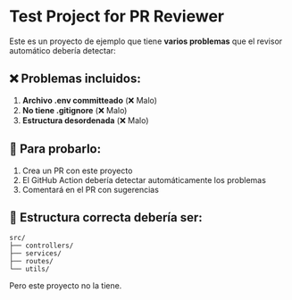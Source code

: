 # Test Project for PR Reviewer

Este es un proyecto de ejemplo que tiene **varios problemas** que el revisor automático debería detectar:

## ❌ Problemas incluidos:

1. **Archivo .env committeado** (❌ Malo)
2. **No tiene .gitignore** (❌ Malo)
3. **Estructura desordenada** (❌ Malo)

## 🔧 Para probarlo:

1. Crea un PR con este proyecto
2. El GitHub Action debería detectar automáticamente los problemas
3. Comentará en el PR con sugerencias

## 📁 Estructura correcta debería ser:

```
src/
├── controllers/
├── services/ 
├── routes/
└── utils/
```

Pero este proyecto no la tiene.